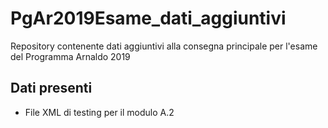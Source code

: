 # PgAr2019Esame_dati_aggiuntivi
Repository contenente dati aggiuntivi alla consegna principale per l'esame del Programma Arnaldo 2019

## Dati presenti
- File XML di testing per il modulo A.2
